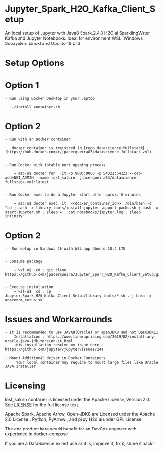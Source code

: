 # Jupyter_Spark_H2O_Kafka_Client_Setup

   An local setup of Jupyter with Java8 Spark.2.4.3 H2O.ai SparklingWater Kafka and Jupyter Notebooks. 
   Ideal for environment WSL (Windows Subsystem Linux) and Ubunto 18 LTS

   Setup Options
=========

   Option 1
===
   
    - Run using Docker Desktop in your Laptop

       ./install-container.sh



   Option 2
===
   
    - Run with an Docker container 

       docker container is registred in [repo datascience-fullstack](https://hub.docker.com/r/jpacerqueira83/datascience-fullstack-vm1)
        

    - Run Docker with iptable port opening process

        ~ mac-u$ docker run  -it -p 9003:9003 -p 54321:54321 --cap-add=NET_ADMIN --name lost_saturn  jpacerqueira83/datascience-fullstack-vm1:latest

        
    - Run Docker exec to do a Jupyter start after aprox. 6 minutes

        ~ mac-u$ docker exec -it  <<docker_container_id>>  /bin/bash -c "cd ; bash -x library_tools/install-jupyter-support-packs.sh ; bash -x start-jupyter.sh ; sleep 4 ; cat notebooks/jupyter.log ; sleep infinity"



   Option 2
===
   
    -  Run setup in Windows 10 with WSL app Ubunto 18.4 LTS 


    - Consume package 

        ~ wsl-u$  cd ; git clone https://github.com/jpacerqueira/Jupyter_Spark_H2O_Kafka_Client_Setup.git


    - Execute installation
        ~ wsl-u$  cd ; cp Jupyter_Spark_H2O_Kafka_Client_Setup/library_tools/*.sh . ; bash -x anaconda_setup.sh


   Issues and Workarrounds 
=========

    - It is recommended to use JAVA8(Oracle) or OpenJDK8 and not OpenJDK11
        Installation : https://www.linuxuprising.com/2019/02/install-any-oracle-java-jdk-version-in.html
        This installation resolve my issue here : https://github.com/jupyter/jupyter/issues/248    
    
    - Mount Additional driver in Docker Containers
         Your local container may require to mount large files like Oracle JAVA installer


   Licensing
=========
  lost_saturn container is licensed under the Apache License, Version 2.0. See
  [LICENSE](https://github.com/jpacerqueira/Jupyter_Spark_H2O_Kafka_Client_Setup/blob/master/README.md) for the full license text.
 
  Apache Spark, Apache Arrow, Open-JDK8 are Licensed under the Apache 2.0 License . Python, PyArrow , and pi py H2o.ai under GPL License
           
  The end product here would benefit for an DevOps engineer with experience in docker-compose    
    
  If you are a DataScience expert use as it is, improve it, fix it, share it back!

